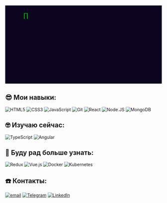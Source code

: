 
![GIF-Приветствие](./messagif.gif)

## 😎 Мои навыки:
![HTML5](https://img.shields.io/badge/-HTML5-0c0520?style=for-the-badge&logo=HTML5)
![CSS3](https://img.shields.io/badge/-CSS3-0c0520?style=for-the-badge&logo=CSS3)
![JavaScript](https://img.shields.io/badge/-JavaScript-0c0520?style=for-the-badge&logo=JavaScript)
![Git](https://img.shields.io/badge/-Git-0c0520?style=for-the-badge&logo=Git)
![React](https://img.shields.io/badge/-React-0c0520?style=for-the-badge&logo=React)
![Node.JS](https://img.shields.io/badge/-Node.JS-0c0520?style=for-the-badge&logo=Node.js)
![MongoDB](https://img.shields.io/badge/-MongoDB-0c0520?style=for-the-badge&logo=MongoDB)

## 🤓 Изучаю сейчас:
![TypeScript](https://img.shields.io/badge/-TypeScript-0c0520?style=for-the-badge&logo=TypeScript)
![Angular](https://img.shields.io/badge/-Angular-0c0520?style=for-the-badge&logo=Angular&logoColor=dd0031)

## 🤯 Буду рад больше узнать:
![Redux](https://img.shields.io/badge/-Redux-0c0520?style=for-the-badge&logo=Redux)
![Vue.js](https://img.shields.io/badge/-Vue.js-0c0520?style=for-the-badge&logo=Vue.js)
![Docker](https://img.shields.io/badge/-Docker-0c0520?style=for-the-badge&logo=Docker)
![Kubernetes](https://img.shields.io/badge/-Kubernetes-0c0520?style=for-the-badge&logo=Kubernetes)

## ☎️ Контакты:
[![email](https://img.shields.io/badge/@-email-0c0520?style=for-the-badge&)](mailto:MakhmutovAndrey@yandex.ru)
[![Telegram](https://img.shields.io/badge/-Telegram-0c0520?style=for-the-badge&logo=telegram&logoColor=27A0D9)](https://t.me/dron_369)
[![LinkedIn](https://img.shields.io/badge/-LinkedIn-0c0520?style=for-the-badge&logo=LinkedIn&logoColor=27A0D9)](http://www.linkedin.com/in/dron369)
